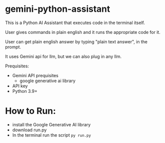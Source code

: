 # gemini-python-assistant

This is a Python AI Assistant that executes code in the terminal itself. 

User gives commands in plain english and it runs the appropriate code for it. 

User can get plain english answer by typing "plain text answer", in the prompt.

It uses Gemini api for llm, but we can also plug in any llm. 

Prequisites:
- Gemini API prequisites
	- google generative ai library
- API key
- Python 3.9+

# How to Run:
- install the Google Generative AI library
- download run.py
- In the terminal run the script
 `py run.py`
